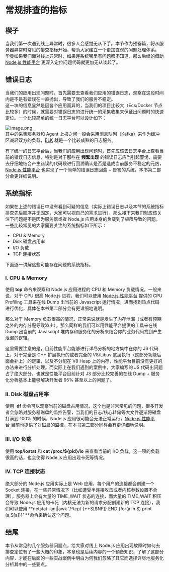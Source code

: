 # 常规排查的指标

<a name="7ac42f43"></a>
## 楔子
当我们第一次遇到线上异常时，很多人会感觉无从下手。本节作为预备篇，将从服务器异常时常见的排查指标开始，帮助大家建立一个更加直观的问题处理体系。<br />毕竟如果我们面对线上异常时，如果连系统哪里有问题都不知道，那么后续的借助 [Node.js 性能平台](https://www.aliyun.com/product/nodejs) 更深入定位问题代码就更加无从谈起了。

<a name="256aefe3"></a>
## 错误日志
当我们的应用出现问题时，首先需要去查看我们应用的错误日志，观察在这段时间内是不是有错误在一直抛出，导致了我们的服务不稳定。<br />这一块的信息显然是因各个应用而异的，当我们的项目比较大（Ecs/Docker 节点比较多）的时候，就需要对错误日志的进行统一的采集收集来保证出问题时的快速定位。一个比较简单的统一日志平台可以设计如下：

![image.png](https://cdn.nlark.com/yuque/0/2019/png/155185/1552286295808-ba4125ed-e9c4-4c41-a303-101a9438b080.png#align=left&display=inline&height=283&name=image.png&originHeight=425&originWidth=846&size=23358&status=done&width=564)<br />其中的采集服务器和 Agent 上报之间一般会采用消息队列（Kafka）来作为缓冲区减轻双方的负载，[ELK](https://www.elastic.co/elk-stack) 就是一个比较成熟的日志服务。

有了统一的日志平台后，当我们的应用出现问题时，首先应该去日志平台上查看当前的错误日志信息，特别是对于那些在 **频繁出现** 的错误日志应当引起警惕，需要去仔细地结合产生错误的代码段进行回溯确认是否是造成当前服务不稳定的元凶，[Node.js 性能平台](https://www.aliyun.com/product/nodejs) 也实现了一个简单的错误日志回溯 + 告警的系统，本书第二部分会更详细说明。

<a name="648b7506"></a>
## 系统指标
如果在上述的错误日中没有看到可疑的信息（实际上错误日志以及本节的系统指标排查先后顺序并无固定，大家可以视自己的需求进行），那么接下来我们就应该关注下问题是不是因为服务器或者 Node.js 应用本身的负载到了极限导致的问题。一些比较常见的大家需要关注的系统指标如下所示：
* CPU & Memory
* Disk 磁盘占用率
* I/O 负载
* TCP 连接状态

下面逐一讲解这些可能存在问题的系统指标。

<a name="9d1d48b1"></a>
### I. CPU & Memory
使用 **top** 命令来观察和 Node.js 应用进程的 CPU 和 Memory 负载情况。一般来说，对于 CPU 很高 Node.js 进程，我们可以使用 [Node.js 性能平台](https://www.aliyun.com/product/nodejs) 提供的 CPU Profiling 工具来在线 Dump 出当前的 Javascript 运行情况，进而找到热点代码进行优化，具体在本书第二部分会有更详细地说明。

那么对于 Memory 负载很高的情况，正常来说就是发生了内存泄漏（或者有预期之外的内存分配导致溢出），那么同样的我们可以用性能平台提供的工具来在线 Dump 出当前的 Javascript 堆内存和服务化的分析来结合你的业务代码找到产生泄漏的逻辑。

这里需要注意的是，目前性能平台能够进行详尽分析的地方集中在你的 JS 代码上，对于完全是 C++ 扩展执行的或者完全的 V8/Libuv 底层执行（这部分功能后面会补上）的逻辑，以及不分配在 V8 Heap 上的内存，性能平台目前没有更好的办法来进行分析处理。而实际上在我们遇到的案例中，大家编写的 JS 代码出问题占了绝大部分，也就是性能平台目前针对 JS 部分比较完善的在线 Dump + 服务化分析基本上能够解决开发者 95% 甚至以上的问题了。

<a name="d51b49f3"></a>
### II. Disk 磁盘占用率
使用  **df** 命令可以观察当前的磁盘占用情况，这个也是非常常见的问题，很多开发者会忽略对服务器磁盘的监控告警，当我们的日志/核心转储等大文件逐渐将磁盘打满到 100% 的时候，Node.js 应用很可能会无法正常运行，[Node.js 性能平台](https://www.aliyun.com/product/nodejs) 目前也提供了对磁盘的监控，在本书第二部分同样会有更详细地说明。

<a name="5b888dbd"></a>
### III. I/O 负载
使用 **top/iostat** 和 **cat /proc/${pid}/io** 来查看当前的 I/O 负载，这一项的负载很高的话，也会使得 Node.js 应用出现卡死等情况。

<a name="7ba73459"></a>
### IV. TCP 连接状态
绝大部分的 Node.js 应用实际上是 Web 应用，每个用户的连接都会创建一个 Socket 连接，在一些异常情况下（比如遭受半连接攻击或者内核参数设置不合理），服务器上会有大量的 TIME_WAIT 状态的连接，而大量的 TIME_WAIT 积压会导致 Node.js 应用的卡死（内核无法为新的请求分配创建新的 TCP 连接），我们可以使用 **netstat -ant|awk '/^tcp/ {++S[$NF]} END {for(a in S) print (a,S[a])}' **命令来确认这个问题。

<a name="d1fb6ef9"></a>
## 结尾
本节从常见的几个服务器问题点，给大家对线上 Node.js 应用出现故障时如何去排查定位有了一些大概的印象，本章也是后续内容的一个预备知识，了解了这部分内容，才能在后面的一些实战案例中明白为何我们忽略了其它而选择详尽地服务化分析其中的一些要点。
